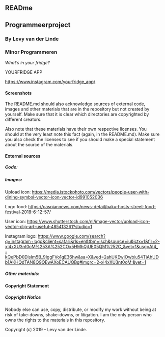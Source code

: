 ## READme
## Programmeerproject
### By Levy van der Linde
### Minor Programmeren

*What’s in your fridge?*

YOURFRIDGE APP

https://www.instagram.com/yourfridge_app/


#### Screenshots




The README.md should also acknowledge sources of external code, images and other materials that are in the repository but not created by yourself. Make sure that it is clear which directories are copyrighted by different creators.

Also note that these materials have their own respective licenses. You should at the very least note this fact (again, in the README.md). Make sure you also check the licenses to see if you should make a special statement about the source of the materials.

#### External sources

##### Code:


##### Images:
Upload icon: https://media.istockphoto.com/vectors/people-user-with-dining-symbol-vector-icon-vector-id991052036

Logo food: https://caspiannews.com/news-detail/baku-hosts-street-food-festival-2018-6-12-57/

User icon: https://www.shutterstock.com/nl/image-vector/upload-icon-vector-clip-art-useful-485413261?studio=1

Instagram logo: https://www.google.com/search?q=instagram+logo&client=safari&rls=en&tbm=isch&source=iu&ictx=1&fir=2-xl4xXU3nt0oM%253A%252COx5HMhQjUE05QM%252C_&vet=1&usg=AI4_-kQePbD0DlsIm5B_9IggFVo1gE36hw&sa=X&ved=2ahUKEwiOwbiu54TjAhUDb1AKHQdTAN8Q9QEwAXoECAUQBg#imgrc=2-xl4xXU3nt0oM:&vet=1

##### Other materials:


#### Copyright Statement

##### Copyright Notice

Nobody else can use, copy, distribute, or modify my work without being at risk of take-downs, shake-downs, or litigation. I am the only person who owns the rights to the materials in this repository.

Copyright (c) 2019 - Levy van der Linde.
